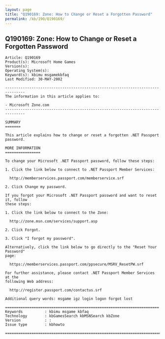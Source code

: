 ```yaml
---
layout: page
title: "Q190169: Zone: How to Change or Reset a Forgotten Password"
permalink: /kb/190/Q190169/
---
```


## Q190169: Zone: How to Change or Reset a Forgotten Password

	Article: Q190169
	Product(s): Microsoft Home Games
	Version(s): 
	Operating System(s): 
	Keyword(s): kbimu msgamekbfaq
	Last Modified: 30-MAY-2002
	
	-------------------------------------------------------------------------------
	The information in this article applies to:
	
	- Microsoft Zone.com 
	-------------------------------------------------------------------------------
	
	SUMMARY
	=======
	
	This article explains how to change or reset a forgotten .NET Passport password.
	
	MORE INFORMATION
	================
	
	To change your Microsoft .NET Passport password, follow these steps:
	
	1. Click the link below to connect to .NET Passport Member Services:
	
	  http://memberservices.passport.com/memberservice.srf
	
	2. Click Change my password.
	
	If you forgot your Microsoft .NET Passport password and want to reset it, follow
	these steps:
	
	1. Click the link below to connect to the Zone:
	
	  http://zone.msn.com/services/support.asp
	
	2. Click Forgot.
	
	3. Click "I forgot my password".
	
	Alternatively, click the link below to go directly to the "Reset Your Password"
	page:
	
	  https://memberservices.passport.com/ppsecure/MSRV_ResetPW.srf
	
	For further assistance, please contact .NET Passport Member Services at the
	following Web address:
	
	  http://register.passport.com/contactus.srf
	
	Additional query words: msgame igz login logon forgot lost
	
	======================================================================
	Keywords          : kbimu msgame kbfaq
	Technology        : kbGamesSearch kbMSNSearch kbZone
	Version           : :
	Issue type        : kbhowto
	
	=============================================================================
	
